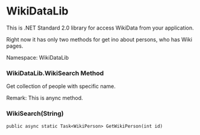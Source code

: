 # WikiDataLib

This is .NET Standard 2.0 library for access WikiData from your application.

Right now it has only two methods for get ino about persons, who has Wiki pages.

Namespace: WikiDataLib

### WikiDataLib.WikiSearch Method

Get collection of people with specific name.

Remark: This is anync method.

### WikiSearch(String)

`public async static Task<WikiPerson> GetWikiPerson(int id)`
